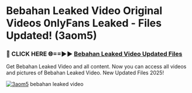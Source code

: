 # Bebahan Leaked Video Original Videos 0nlyFans Leaked - Files Updated! (3aom5)

<h3>🔴 CLICK HERE 🌐==►► <a href="https://tinyurl.com/2jnfzry5" rel="nofollow">Bebahan Leaked Video Updated Files</a></h3>

Get Bebahan Leaked Video and all content. Now you can access all videos and pictures of Bebahan Leaked Video. New Updated Files 2025!

[![3aom5](https://i.imgur.com/GyGTBgg.gif)](https://tinyurl.com/2jnfzry5)
bebahan leaked video